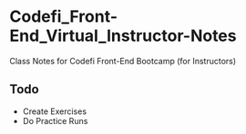 # Codefi_Front-End_Virtual_Instructor-Notes

Class Notes for Codefi Front-End Bootcamp (for Instructors)

## Todo

- Create Exercises
- Do Practice Runs

